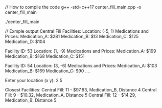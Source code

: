 // How to compile the code
g++ -std=c++17 center_fill_main.cpp -o center_fill_main

./center_fill_main

// Exmple output
Central Fill Facilities:
Location: (-5, 1)
Medications and Prices:
  Medication_A: $281
  Medication_B: $13
  Medication_C: $125
  Medication_D: $104

Facility ID: 53
Location: (1, -9)
Medications and Prices:
  Medication_A: $199
  Medication_B: $168
  Medication_C: $151

Facility ID: 54
Location: (3, -6)
Medications and Prices:
  Medication_A: $103
  Medication_B: $169
  Medication_C: $90
....

Enter your location (x y): 2 5

Closest Facilities:
Central Fill: 11 - $97.83, Medication_B, Distance 4
Central Fill: 9 - $10.32, Medication_A, Distance 5
Central Fill: 12 - $14.29, Medication_B, Distance 5

